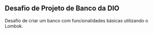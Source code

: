 ## Desafio de Projeto de Banco da DIO
Desafio de criar um banco com funcionalidades básicas utilizando o Lombok.
